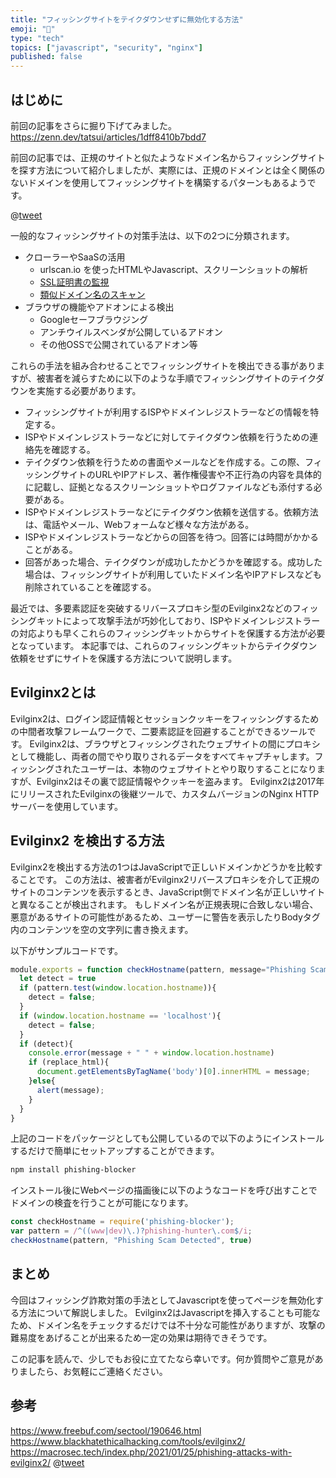 ```yaml
---
title: "フィッシングサイトをテイクダウンせずに無効化する方法"
emoji: "📌"
type: "tech"
topics: ["javascript", "security", "nginx"]
published: false
---
```


## はじめに

前回の記事をさらに掘り下げてみました。
https://zenn.dev/tatsui/articles/1dff8410b7bdd7

前回の記事では、正規のサイトと似たようなドメイン名からフィッシングサイトを探す方法について紹介しましたが、実際には、正規のドメインとは全く関係のないドメインを使用してフィッシングサイトを構築するパターンもあるようです。

@[tweet](https://twitter.com/defenceability/status/1628336214100316161)

一般的なフィッシングサイトの対策手法は、以下の2つに分類されます。
* クローラーやSaaSの活用
  * urlscan.io を使ったHTMLやJavascript、スクリーンショットの解析
  * [SSL証明書の監視](http://phishing-hunter.com)
  * [類似ドメイン名のスキャン](http://demo.phishing-hunter.com)
* ブラウザの機能やアドオンによる検出
  * Googleセーフブラウジング
  * アンチウイルスベンダが公開しているアドオン
  * その他OSSで公開されているアドオン等

これらの手法を組み合わせることでフィッシングサイトを検出できる事がありますが、被害者を減らすために以下のような手順でフィッシングサイトのテイクダウンを実施する必要があります。

* フィッシングサイトが利用するISPやドメインレジストラーなどの情報を特定する。
* ISPやドメインレジストラーなどに対してテイクダウン依頼を行うための連絡先を確認する。
* テイクダウン依頼を行うための書面やメールなどを作成する。この際、フィッシングサイトのURLやIPアドレス、著作権侵害や不正行為の内容を具体的に記載し、証拠となるスクリーンショットやログファイルなども添付する必要がある。
* ISPやドメインレジストラーなどにテイクダウン依頼を送信する。依頼方法は、電話やメール、Webフォームなど様々な方法がある。
* ISPやドメインレジストラーなどからの回答を待つ。回答には時間がかかることがある。
* 回答があった場合、テイクダウンが成功したかどうかを確認する。成功した場合は、フィッシングサイトが利用していたドメイン名やIPアドレスなども削除されていることを確認する。

最近では、多要素認証を突破するリバースプロキシ型のEvilginx2などのフィッシングキットによって攻撃手法が巧妙化しており、ISPやドメインレジストラーの対応よりも早くこれらのフィッシングキットからサイトを保護する方法が必要となっています。
本記事では、これらのフィッシングキットからテイクダウン依頼をせずにサイトを保護する方法について説明します。

## Evilginx2とは
Evilginx2は、ログイン認証情報とセッションクッキーをフィッシングするための中間者攻撃フレームワークで、二要素認証を回避することができるツールです。 Evilginx2は、ブラウザとフィッシングされたウェブサイトの間にプロキシとして機能し、両者の間でやり取りされるデータをすべてキャプチャします。フィッシングされたユーザーは、本物のウェブサイトとやり取りすることになりますが、Evilginx2はその裏で認証情報やクッキーを盗みます。 Evilginx2は2017年にリリースされたEvilginxの後継ツールで、カスタムバージョンのNginx HTTPサーバーを使用しています。

## Evilginx2 を検出する方法
Evilginx2を検出する方法の1つはJavaScriptで正しいドメインかどうかを比較することです。
この方法は、被害者がEvilginx2リバースプロキシを介して正規のサイトのコンテンツを表示するとき、JavaScript側でドメイン名が正しいサイトと異なることが検出されます。
もしドメイン名が正規表現に合致しない場合、悪意があるサイトの可能性があるため、ユーザーに警告を表示したりBodyタグ内のコンテンツを空の文字列に書き換えます。

以下がサンプルコードです。
```javascript
module.exports = function checkHostname(pattern, message="Phishing Scam Detected", replace_html=false) {
  let detect = true
  if (pattern.test(window.location.hostname)){
    detect = false;
  }
  if (window.location.hostname == 'localhost'){
    detect = false;
  }
  if (detect){
    console.error(message + " " + window.location.hostname)
    if (replace_html){
      document.getElementsByTagName('body')[0].innerHTML = message; 
    }else{
      alert(message);
    }
  }
}
```

上記のコードをパッケージとしても公開しているので以下のようにインストールするだけで簡単にセットアップすることができます。
```bash
npm install phishing-blocker
```

インストール後にWebページの描画後に以下のようなコードを呼び出すことでドメインの検査を行うことが可能になります。
```javascript
const checkHostname = require('phishing-blocker');
var pattern = /^((www|dev)\.)?phishing-hunter\.com$/i;
checkHostname(pattern, "Phishing Scam Detected", true)
```

## まとめ
今回はフィッシング詐欺対策の手法としてJavascriptを使ってページを無効化する方法について解説しました。
Evilginx2はJavascriptを挿入することも可能なため、ドメイン名をチェックするだけでは不十分な可能性がありますが、攻撃の難易度をあげることが出来るため一定の効果は期待できそうです。

この記事を読んで、少しでもお役に立てたなら幸いです。何か質問やご意見がありましたら、お気軽にご連絡ください。


## 参考
https://www.freebuf.com/sectool/190646.html
https://www.blackhatethicalhacking.com/tools/evilginx2/
https://macrosec.tech/index.php/2021/01/25/phishing-attacks-with-evilginx2/
@[tweet](https://twitter.com/WEB18619508/status/1629037444556546048)
